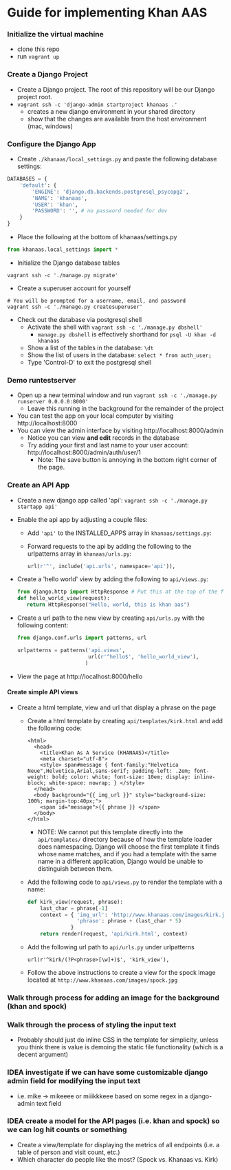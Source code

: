 # Guide for implementing Khan AAS

### Initialize the virtual machine
 - clone this repo
 - run `vagrant up`

### Create a Django Project
 - Create a Django project.  The root of this repository will be our Django project root.
 - `vagrant ssh -c 'django-admin startproject khanaas .'`
   - creates a new django environment in your shared directory
   - show that the changes are available from the host environment (mac, windows)

### Configure the Django App
- Create `./khanaas/local_settings.py` and paste the following database settings: 
```python
DATABASES = {
    'default': {
        'ENGINE': 'django.db.backends.postgresql_psycopg2',
        'NAME': 'khanaas',
        'USER': 'khan',
        'PASSWORD': '', # no password needed for dev
    }
}
```
- Place the following at the bottom of khanaas/settings.py
```python
from khanaas.local_settings import *
```
- Initialize the Django database tables
```shell
vagrant ssh -c './manage.py migrate'
```
- Create a superuser account for yourself
```shell
# You will be prompted for a username, email, and password
vagrant ssh -c './manage.py createsuperuser'
```
- Check out the database via postgresql shell
  - Activate the shell with `vagrant ssh -c './manage.py dbshell'`
    - `manage.py dbshell` is effectively shorthand for `psql -U khan -d khanaas`
  - Show a list of the tables in the database: `\dt`
  - Show the list of users in the database: `select * from auth_user;`
  - Type 'Control-D' to exit the postgresql shell

### Demo runtestserver
 - Open up a new terminal window and run `vagrant ssh -c './manage.py runserver 0.0.0.0:8000'`
   - Leave this running in the background for the remainder of the project
 - You can test the app on your local computer by visiting http://localhost:8000
 - You can view the admin interface by visiting http://localhost:8000/admin
   - Notice you can view **and edit** records in the database
   - Try adding your first and last name to your user account: http://localhost:8000/admin/auth/user/1
     - Note: The save button is annoying in the bottom right corner of the page.

### Create an API App
 - Create a new django app called 'api': `vagrant ssh -c './manage.py startapp api'`
 - Enable the api app by adjusting a couple files:
   - Add `'api'` to the INSTALLED_APPS array in `khanaas/settings.py`:
   - Forward requests to the api by adding the following to the urlpatterns array in `khanaas/urls.py`:

       ```python
       url(r'^', include('api.urls', namespace='api')),
       ```
 - Create a 'hello world' view by adding the following to `api/views.py`:

    ```python
    from django.http import HttpResponse # Put this at the top of the file
    def hello_world_view(request):
       return HttpResponse("Hello, world, this is khan aas")
    ```
 - Create a url path to the new view by creating `api/urls.py` with the following content:

    ```python
    from django.conf.urls import patterns, url

    urlpatterns = patterns('api.views',
                           url(r'^hello$', 'hello_world_view'),
                          )
    ```
 - View the page at http://localhost:8000/hello

#### Create simple API views
 - Create a html template, view and url that display a phrase on the page
   - Create a html template by creating `api/templates/kirk.html` and add the following code:

      ```
      <html>
        <head>
          <title>Khan As A Service (KHANAAS)</title>
          <meta charset="utf-8">
          <style> span#message { font-family:"Helvetica Neue",Helvetica,Arial,sans-serif; padding-left: .2em; font-weight: bold; color: white; font-size: 10em; display: inline-block; white-space: nowrap; } </style>
        </head>
        <body background="{{ img_url }}" style="background-size: 100%; margin-top:40px;">
          <span id="message">{{ phrase }} </span>
        </body>
      </html>
      ```
     * NOTE: We cannot put this template directly into the `api/templates/` directory because of how the template loader            does namespacing. Django will choose the first template it finds whose name matches, and if you had a template               with the same name in a different application, Django would be unable to distinguish between them.
           
   - Add the following code to `api/views.py` to render the template with a name:

      ```python
      def kirk_view(request, phrase):
          last_char = phrase[-1]
          context = { 'img_url': 'http://www.khanaas.com/images/kirk.jpg',   #context contains the variables  
                      'phrase': phrase + (last_char * 5)                     #required by the template in {{ }}
                    }
          return render(request, 'api/kirk.html', context)
      ```

   - Add the following url path to `api/urls.py` under urlpatterns
     
      ```
      url(r'^kirk/(?P<phrase>[\w]+)$', 'kirk_view'),
      ```

   - Follow the above instructions to create a view for the spock image located  at `http://www.khanaas.com/images/spock.jpg`

### Walk through process for adding an image for the background (khan and spock)

### Walk through the process of styling the input text
 - Probably should just do inline CSS in the template for simplicity, unless you think there is value is demoing the static file functionality (which is a decent argument)

### IDEA investigate if we can have some customizable django admin field for modifying the input text
 - i.e. mike -> mikeeee or miiikkkeee based on some regex in a django-admin text field

### IDEA create a model for the API pages (i.e. khan and spock) so we can log hit counts or something
 - Create a view/template for displaying the metrics of all endpoints (i.e. a table of person and visit count, etc.)
 - Which character do people like the most? (Spock vs. Khanaas vs. Kirk)
